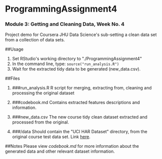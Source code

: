 # ProgrammingAssignment4

### Module 3: Getting and Cleaning Data, Week No. 4
Project demo for Coursera JHU Data Science's sub-setting a clean data set from a collection of data sets.


##Usage
1. Set RStudio's working directory to "./ProgrammingAssignment4"
2. In the command line, type: `source("run_analysis.R")`
3. Wait for the extracted tidy data to be generated (new_data.csv).

##Files
1. ###run_analysis.R
	R script for merging, extracting from, cleaning and processing the original dataset

2. ###codebook.md
	Contains extracted features descriptions and information.

3. ###new_data.csv
	The new course tidy clean dataset extracted and processed from the original.	

4. ###/data
	Should contain the "UCI HAR Dataset" directory, from the original course test data set. Link [here](https://d396qusza40orc.cloudfront.net/getdata%2Fprojectfiles%2FUCI%20HAR%20Dataset.zip).


##Notes
Please view _codebook.md_ for more information about the generated data and other relevant dataset information.
